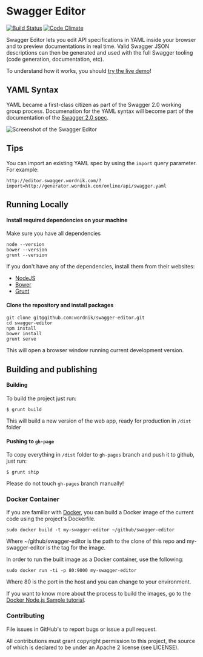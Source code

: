 # Swagger Editor

[![Build Status](https://travis-ci.org/wordnik/swagger-editor.svg)](https://travis-ci.org/wordnik/swagger-editor)
[![Code Climate](https://codeclimate.com/github/wordnik/swagger-editor/badges/gpa.svg)](https://codeclimate.com/github/wordnik/swagger-editor)

Swagger Editor lets you edit API specifications in YAML inside your browser and to preview documentations in real time.
Valid Swagger JSON descriptions can then be generated and used with the full Swagger tooling (code generation, documentation, etc).

To understand how it works, you should [try the live demo](http://wordnik.github.io/swagger-editor)!

## YAML Syntax
YAML became a first-class citizen as part of the Swagger 2.0 working group process. Documenation for the YAML syntax will become part of the documentation of the [Swagger 2.0 spec](https://github.com/reverb/swagger-spec).

![Screenshot of the Swagger Editor](https://raw.githubusercontent.com/wordnik/swagger-editor/master/app/images/swagger-editor2.png "Designing an API with the Swagger Editor")

## Tips
You can import an existing YAML spec by using the `import` query parameter. For example:
```
http://editor.swagger.wordnik.com/?import=http://generator.wordnik.com/online/api/swagger.yaml
```

## Running Locally

#### Install required dependencies on your machine

Make sure you have all dependencies

```shell
node --version
bower --version
grunt --version
```
If you don't have any of the dependencies, install them from their websites:

 * [NodeJS](http://nodejs.org/)
 * [Bower](http://bower.io/)
 * [Grunt](http://gruntjs.com/)
 

#### Clone the repository and install packages

```shell
git clone git@github.com:wordnik/swagger-editor.git
cd swagger-editor
npm install
bower install
grunt serve
```

This will open a browser window running current development version.

## Building and publishing

#### Building
To build the project just run: 

```
$ grunt build
```
This will build a new version of the web app, ready for production in `/dist` folder

#### Pushing to `gh-page`

To copy everything in `/dist` folder to `gh-pages` branch and push it to github, just run:

```
$ grunt ship
```
Please do not touch `gh-pages` branch manually!

### Docker Container

If you are familiar with [Docker](https://www.docker.com/), you can build a Docker image of the current code using the project's Dockerfile.

```
sudo docker build -t my-swagger-editor ~/github/swagger-editor
```

Where ~/github/swagger-editor is the path to the clone of this repo and my-swagger-editor is the tag for the image.

In order to run the built image as a Docker container, use the following:

```
sudo docker run -ti -p 80:9000 my-swagger-editor
```

Where 80 is the port in the host and you can change to your environment.

If you want to know more about the process to build the images, go to the [Docker Node.js Sample tutorial](https://docs.docker.com/examples/nodejs_web_app/).
 
### Contributing
File issues in GitHub's to report bugs or issue a pull request.

All contributions must grant copyright permission to this project, the source of which is declared to be under an Apache 2 license (see LICENSE).

